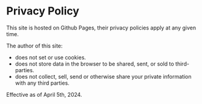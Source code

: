 # Privacy Policy

This site is hosted on Github Pages, their privacy policies apply at any given
time.

The author of this site:

- does not set or use cookies.
- does not store data in the browser to be shared, sent, or sold to
  third-parties.
- does not collect, sell, send or otherwise share your private information with
  any third parties.

Effective as of April 5th, 2024.

